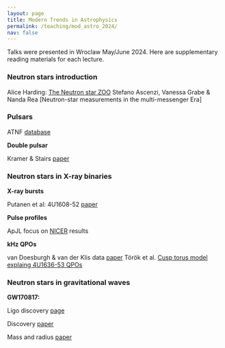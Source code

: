 ```yaml
---
layout: page
title: Modern Trends in Astrophysics 
permalink: /teaching/mod_astro_2024/
nav: false
---
```


Talks were presented in Wroclaw May/June 2024. Here are supplementary reading materials for each lecture. 

### Neutron stars introduction
Alice Harding: [The Neutron star ZOO](https://arxiv.org/abs/1302.0869)
Stefano Ascenzi, Vanessa Grabe & Nanda Rea [Neutron-star measurements in the multi-messenger Era]

### Pulsars	
 
ATNF [database](https://www.atnf.csiro.au/research/pulsar/psrcat/index.html) 

**Double pulsar**

Kramer & Stairs [paper](https://ui.adsabs.harvard.edu/abs/2008ARA%26A..46..541K/abstract)

### Neutron stars in X-ray binaries

**X-ray bursts**

Putanen et al: 4U1608-52 [paper](https://ui.adsabs.harvard.edu/abs/2014MNRAS.442.3777P/abstract) 

**Pulse profiles**

ApJL focus on [NICER](https://iopscience.iop.org/journal/2041-8205/page/Focus_on_NICER_Constraints_on_the_Dense_Matter_Equation_of_State) results 

**kHz QPOs**

van Doesburgh & van der Klis data [paper](https://ui.adsabs.harvard.edu/abs/2019MNRAS.490.5270V/abstract) 
Török et al. [Cusp torus model explaing 4U1636-53 QPOs](https://ui.adsabs.harvard.edu/abs/2016MNRAS.457L..19T/abstract)


### Neutron stars in gravitational waves
**GW170817:** 

Ligo discovery [page](https://www.ligo.org/detections/GW170817.php)

Discovery [paper](https://journals.aps.org/prl/abstract/10.1103/PhysRevLett.119.161101)

Mass and radius [paper](https://journals.aps.org/prl/abstract/10.1103/PhysRevLett.121.161101)